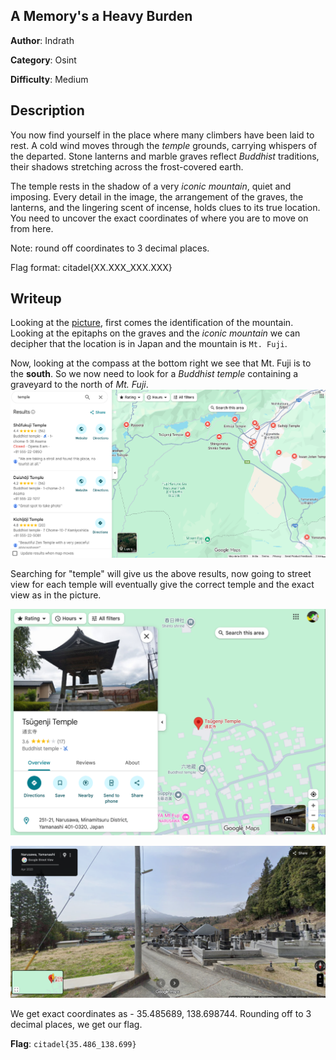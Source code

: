 ## A Memory's a Heavy Burden

**Author**: Indrath

**Category**: Osint

**Difficulty**: Medium

## Description
You now find yourself in the place where many climbers have been laid to rest. A cold wind moves through the *temple* grounds, carrying whispers of the departed. Stone lanterns and marble graves reflect *Buddhist* traditions, their shadows stretching across the frost-covered earth.

The temple rests in the shadow of a very *iconic mountain*, quiet and imposing. Every detail in the image, the arrangement of the graves, the lanterns, and the lingering scent of incense, holds clues to its true location. You need to uncover the exact coordinates of where you are to move on from here.

Note: round off coordinates to 3 decimal places.

Flag format: citadel{XX.XXX_XXX.XXX}

## Writeup

Looking at the [picture](location.png), first comes the identification of the mountain. Looking at the epitaphs on the graves and the *iconic mountain* we can decipher that the location is in Japan and the mountain is `Mt. Fuji`.

Now, looking at the compass at the bottom right we see that Mt. Fuji is to the **south**. So we now need to look for a *Buddhist temple* containing a graveyard to the north of *Mt. Fuji*.
![](<images/image1.png>)

Searching for "temple" will give us the above results, now going to street view for each temple will eventually give the correct temple and the exact view as in the picture.

![](<images/image2.png>)

![](<images/image.png>)

We get exact coordinates as - 35.485689, 138.698744. Rounding off to 3 decimal places, we get our flag.

**Flag**: `citadel{35.486_138.699}`
 
